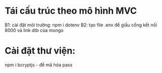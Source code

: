 # Tái cấu trúc theo mô hình MVC

B1: cài đặt môi trường: npm i dotenv
B2: tạo file .env để giấu cổng kết nối 8000 và link dtb của mongo

# Cài đặt thư viện:

npm i bcryptjs - để mã hóa pass
